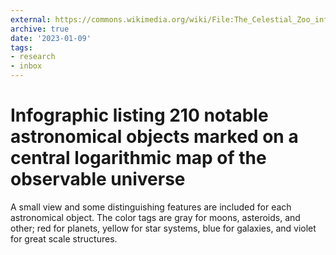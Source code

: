 ```yaml
---
external: https://commons.wikimedia.org/wiki/File:The_Celestial_Zoo_infographic_wikimedia.png
archive: true
date: '2023-01-09'
tags:
- research
- inbox
---
```


# Infographic listing 210 notable astronomical objects marked on a central logarithmic map of the observable universe

A small view and some distinguishing features are included for each astronomical object. The color tags are gray for moons, asteroids, and other; red for planets, yellow for star systems, blue for galaxies, and violet for great scale structures.
